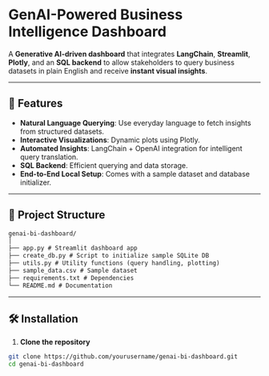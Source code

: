 # GenAI-Powered Business Intelligence Dashboard

A **Generative AI-driven dashboard** that integrates **LangChain**, **Streamlit**, **Plotly**, and an **SQL backend** to allow stakeholders to query business datasets in plain English and receive **instant visual insights**.

---

## 🚀 Features
- **Natural Language Querying**: Use everyday language to fetch insights from structured datasets.
- **Interactive Visualizations**: Dynamic plots using Plotly.
- **Automated Insights**: LangChain + OpenAI integration for intelligent query translation.
- **SQL Backend**: Efficient querying and data storage.
- **End-to-End Local Setup**: Comes with a sample dataset and database initializer.

---

## 📂 Project Structure
```markdown
genai-bi-dashboard/
│
├── app.py # Streamlit dashboard app
├── create_db.py # Script to initialize sample SQLite DB
├── utils.py # Utility functions (query handling, plotting)
├── sample_data.csv # Sample dataset
├── requirements.txt # Dependencies
└── README.md # Documentation

```
---

## 🛠️ Installation

1. **Clone the repository**
```bash
git clone https://github.com/yourusername/genai-bi-dashboard.git
cd genai-bi-dashboard

```
